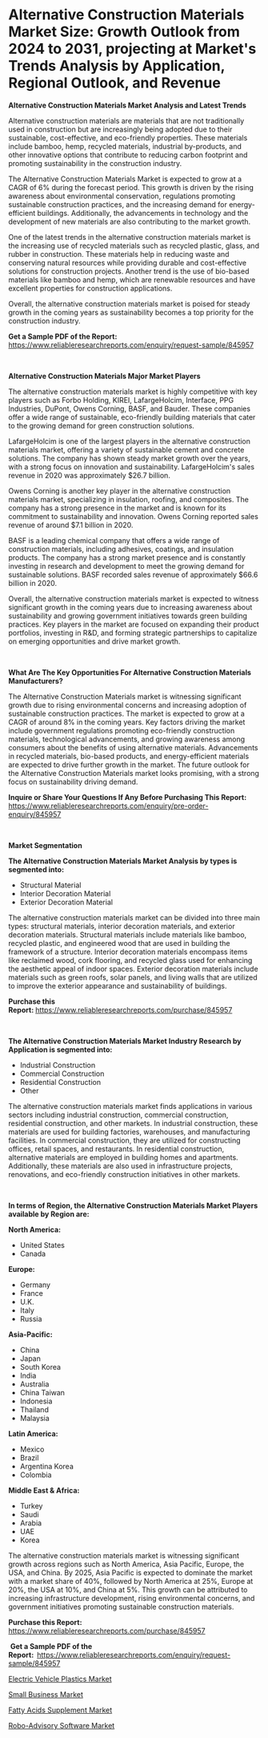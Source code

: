 <p><h1>Alternative Construction Materials Market Size: Growth Outlook from 2024 to 2031, projecting at Market's Trends Analysis by Application, Regional Outlook, and Revenue</h1></p><p><strong>Alternative Construction Materials Market Analysis and Latest Trends</strong></p>
<p><p>Alternative construction materials are materials that are not traditionally used in construction but are increasingly being adopted due to their sustainable, cost-effective, and eco-friendly properties. These materials include bamboo, hemp, recycled materials, industrial by-products, and other innovative options that contribute to reducing carbon footprint and promoting sustainability in the construction industry.</p><p>The Alternative Construction Materials Market is expected to grow at a CAGR of 6% during the forecast period. This growth is driven by the rising awareness about environmental conservation, regulations promoting sustainable construction practices, and the increasing demand for energy-efficient buildings. Additionally, the advancements in technology and the development of new materials are also contributing to the market growth.</p><p>One of the latest trends in the alternative construction materials market is the increasing use of recycled materials such as recycled plastic, glass, and rubber in construction. These materials help in reducing waste and conserving natural resources while providing durable and cost-effective solutions for construction projects. Another trend is the use of bio-based materials like bamboo and hemp, which are renewable resources and have excellent properties for construction applications.</p><p>Overall, the alternative construction materials market is poised for steady growth in the coming years as sustainability becomes a top priority for the construction industry.</p></p>
<p><strong>Get a Sample PDF of the Report:&nbsp;</strong> <a href="https://www.reliableresearchreports.com/enquiry/request-sample/845957">https://www.reliableresearchreports.com/enquiry/request-sample/845957</a></p>
<p>&nbsp;</p>
<p><strong>Alternative Construction Materials Major Market Players</strong></p>
<p><p>The alternative construction materials market is highly competitive with key players such as Forbo Holding, KIREI, LafargeHolcim, Interface, PPG Industries, DuPont, Owens Corning, BASF, and Bauder. These companies offer a wide range of sustainable, eco-friendly building materials that cater to the growing demand for green construction solutions.</p><p>LafargeHolcim is one of the largest players in the alternative construction materials market, offering a variety of sustainable cement and concrete solutions. The company has shown steady market growth over the years, with a strong focus on innovation and sustainability. LafargeHolcim's sales revenue in 2020 was approximately $26.7 billion.</p><p>Owens Corning is another key player in the alternative construction materials market, specializing in insulation, roofing, and composites. The company has a strong presence in the market and is known for its commitment to sustainability and innovation. Owens Corning reported sales revenue of around $7.1 billion in 2020.</p><p>BASF is a leading chemical company that offers a wide range of construction materials, including adhesives, coatings, and insulation products. The company has a strong market presence and is constantly investing in research and development to meet the growing demand for sustainable solutions. BASF recorded sales revenue of approximately $66.6 billion in 2020.</p><p>Overall, the alternative construction materials market is expected to witness significant growth in the coming years due to increasing awareness about sustainability and growing government initiatives towards green building practices. Key players in the market are focused on expanding their product portfolios, investing in R&D, and forming strategic partnerships to capitalize on emerging opportunities and drive market growth.</p></p>
<p>&nbsp;</p>
<p><strong>What Are The Key Opportunities For Alternative Construction Materials Manufacturers?</strong></p>
<p><p>The Alternative Construction Materials market is witnessing significant growth due to rising environmental concerns and increasing adoption of sustainable construction practices. The market is expected to grow at a CAGR of around 8% in the coming years. Key factors driving the market include government regulations promoting eco-friendly construction materials, technological advancements, and growing awareness among consumers about the benefits of using alternative materials. Advancements in recycled materials, bio-based products, and energy-efficient materials are expected to drive further growth in the market. The future outlook for the Alternative Construction Materials market looks promising, with a strong focus on sustainability driving demand.</p></p>
<p><strong>Inquire or Share Your Questions If Any Before Purchasing This Report:</strong> <a href="https://www.reliableresearchreports.com/enquiry/pre-order-enquiry/845957">https://www.reliableresearchreports.com/enquiry/pre-order-enquiry/845957</a></p>
<p>&nbsp;</p>
<p><strong>Market Segmentation</strong></p>
<p><strong>The Alternative Construction Materials Market Analysis by types is segmented into:</strong></p>
<p><ul><li>Structural Material</li><li>Interior Decoration Material</li><li>Exterior Decoration Material</li></ul></p>
<p><p>The alternative construction materials market can be divided into three main types: structural materials, interior decoration materials, and exterior decoration materials. Structural materials include materials like bamboo, recycled plastic, and engineered wood that are used in building the framework of a structure. Interior decoration materials encompass items like reclaimed wood, cork flooring, and recycled glass used for enhancing the aesthetic appeal of indoor spaces. Exterior decoration materials include materials such as green roofs, solar panels, and living walls that are utilized to improve the exterior appearance and sustainability of buildings.</p></p>
<p><strong>Purchase this Report:&nbsp;</strong><a href="https://www.reliableresearchreports.com/purchase/845957">https://www.reliableresearchreports.com/purchase/845957</a></p>
<p>&nbsp;</p>
<p><strong>The Alternative Construction Materials Market Industry Research by Application is segmented into:</strong></p>
<p><ul><li>Industrial Construction</li><li>Commercial Construction</li><li>Residential Construction</li><li>Other</li></ul></p>
<p><p>The alternative construction materials market finds applications in various sectors including industrial construction, commercial construction, residential construction, and other markets. In industrial construction, these materials are used for building factories, warehouses, and manufacturing facilities. In commercial construction, they are utilized for constructing offices, retail spaces, and restaurants. In residential construction, alternative materials are employed in building homes and apartments. Additionally, these materials are also used in infrastructure projects, renovations, and eco-friendly construction initiatives in other markets.</p></p>
<p>&nbsp;</p>
<p><strong>In terms of Region, the Alternative Construction Materials Market Players available by Region are:</strong></p>
<p>
    <p> <strong> North America: </strong>
        <ul>
            <li>United States</li>
            <li>Canada</li>
        </ul>
        </p> 
    <p> <strong> Europe: </strong>
        <ul>
            <li>Germany</li>
            <li>France</li>
            <li>U.K.</li>
            <li>Italy</li>
            <li>Russia</li>
        </ul>
        </p> 
    <p> <strong> Asia-Pacific: </strong>
        <ul>
            <li>China</li>
            <li>Japan</li>
            <li>South Korea</li>
            <li>India</li>
            <li>Australia</li>
            <li>China Taiwan</li>
            <li>Indonesia</li>
            <li>Thailand</li>
            <li>Malaysia</li>
        </ul>
        </p> 
    <p> <strong> Latin America: </strong>
        <ul>
            <li>Mexico</li>
            <li>Brazil</li>
            <li>Argentina Korea</li>
            <li>Colombia</li>
        </ul>
        </p> 
    <p> <strong> Middle East & Africa: </strong>
        <ul>
            <li>Turkey</li>
            <li>Saudi</li>
            <li>Arabia</li>
            <li>UAE</li>
            <li>Korea</li>
        </ul>
    </p>
    </p>
<p><p>The alternative construction materials market is witnessing significant growth across regions such as North America, Asia Pacific, Europe, the USA, and China. By 2025, Asia Pacific is expected to dominate the market with a market share of 40%, followed by North America at 25%, Europe at 20%, the USA at 10%, and China at 5%. This growth can be attributed to increasing infrastructure development, rising environmental concerns, and government initiatives promoting sustainable construction materials.</p></p>
<p><strong>Purchase this Report: </strong><a href="https://www.reliableresearchreports.com/purchase/845957">https://www.reliableresearchreports.com/purchase/845957</a></p>
<p>&nbsp;<strong>Get a Sample PDF of the Report:&nbsp;&nbsp;</strong><a href="https://www.reliableresearchreports.com/enquiry/request-sample/845957">https://www.reliableresearchreports.com/enquiry/request-sample/845957</a></p>
<p><strong></strong></p>
<p><p><a href="https://github.com/mancsybtousav/Market-Research-Report-List-1/blob/main/electric-vehicle-plastics-market.md">Electric Vehicle Plastics Market</a></p><p><a href="https://issuu.com/reportprime-2/docs/small-business-market-size-2030.pptx">Small Business Market</a></p><p><a href="https://github.com/josesg55/Market-Research-Report-List-1/blob/main/fatty-acids-supplement-market.md">Fatty Acids Supplement Market</a></p><p><a href="https://issuu.com/reportprime-2/docs/robo-advisory-software-market-size-2030.pptx">Robo-Advisory Software Market</a></p></p>